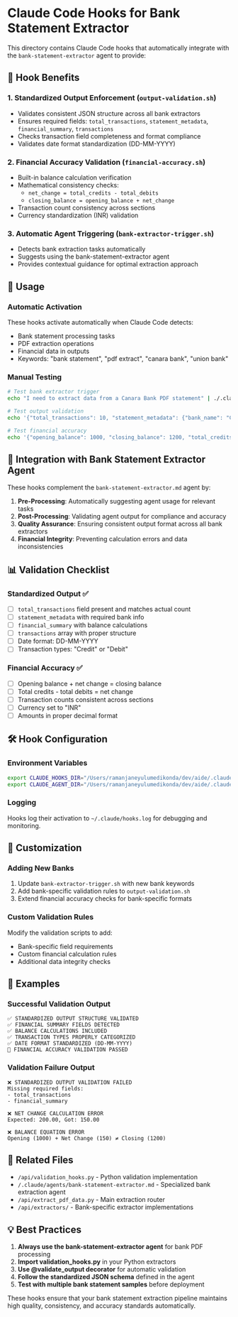 # Claude Code Hooks for Bank Statement Extractor

This directory contains Claude Code hooks that automatically integrate with the `bank-statement-extractor` agent to provide:

## 🎯 Hook Benefits

### 1. **Standardized Output Enforcement** (`output-validation.sh`)
- Validates consistent JSON structure across all bank extractors
- Ensures required fields: `total_transactions`, `statement_metadata`, `financial_summary`, `transactions`
- Checks transaction field completeness and format compliance
- Validates date format standardization (DD-MM-YYYY)

### 2. **Financial Accuracy Validation** (`financial-accuracy.sh`)
- Built-in balance calculation verification
- Mathematical consistency checks:
  - `net_change = total_credits - total_debits`
  - `closing_balance = opening_balance + net_change`
- Transaction count consistency across sections
- Currency standardization (INR) validation

### 3. **Automatic Agent Triggering** (`bank-extractor-trigger.sh`)
- Detects bank extraction tasks automatically
- Suggests using the bank-statement-extractor agent
- Provides contextual guidance for optimal extraction approach

## 🚀 Usage

### Automatic Activation
These hooks activate automatically when Claude Code detects:
- Bank statement processing tasks
- PDF extraction operations
- Financial data in outputs
- Keywords: "bank statement", "pdf extract", "canara bank", "union bank"

### Manual Testing
```bash
# Test bank extractor trigger
echo "I need to extract data from a Canara Bank PDF statement" | ./.claude/hooks/bank-extractor-trigger.sh

# Test output validation
echo '{"total_transactions": 10, "statement_metadata": {"bank_name": "Canara Bank"}}' | ./.claude/hooks/output-validation.sh

# Test financial accuracy
echo '{"opening_balance": 1000, "closing_balance": 1200, "total_credits": 300, "total_debits": 100, "net_change": 200}' | ./.claude/hooks/financial-accuracy.sh
```

## 🔧 Integration with Bank Statement Extractor Agent

These hooks complement the `bank-statement-extractor.md` agent by:

1. **Pre-Processing**: Automatically suggesting agent usage for relevant tasks
2. **Post-Processing**: Validating agent output for compliance and accuracy
3. **Quality Assurance**: Ensuring consistent output format across all bank extractors
4. **Financial Integrity**: Preventing calculation errors and data inconsistencies

## 📊 Validation Checklist

### Standardized Output ✅
- [ ] `total_transactions` field present and matches actual count
- [ ] `statement_metadata` with required bank info
- [ ] `financial_summary` with balance calculations
- [ ] `transactions` array with proper structure
- [ ] Date format: DD-MM-YYYY
- [ ] Transaction types: "Credit" or "Debit"

### Financial Accuracy ✅
- [ ] Opening balance + net change = closing balance
- [ ] Total credits - total debits = net change
- [ ] Transaction counts consistent across sections
- [ ] Currency set to "INR"
- [ ] Amounts in proper decimal format

## 🛠️ Hook Configuration

### Environment Variables
```bash
export CLAUDE_HOOKS_DIR="/Users/ramanjaneyulumedikonda/dev/aide/.claude/hooks"
export CLAUDE_AGENT_DIR="/Users/ramanjaneyulumedikonda/dev/aide/.claude/agents"
```

### Logging
Hooks log their activation to `~/.claude/hooks.log` for debugging and monitoring.

## 🎨 Customization

### Adding New Banks
1. Update `bank-extractor-trigger.sh` with new bank keywords
2. Add bank-specific validation rules to `output-validation.sh`
3. Extend financial accuracy checks for bank-specific formats

### Custom Validation Rules
Modify the validation scripts to add:
- Bank-specific field requirements
- Custom financial calculation rules
- Additional data integrity checks

## 📝 Examples

### Successful Validation Output
```
✅ STANDARDIZED OUTPUT STRUCTURE VALIDATED
✅ FINANCIAL SUMMARY FIELDS DETECTED
✅ BALANCE CALCULATIONS INCLUDED
✅ TRANSACTION TYPES PROPERLY CATEGORIZED
✅ DATE FORMAT STANDARDIZED (DD-MM-YYYY)
🎉 FINANCIAL ACCURACY VALIDATION PASSED
```

### Validation Failure Output
```
❌ STANDARDIZED OUTPUT VALIDATION FAILED
Missing required fields:
- total_transactions
- financial_summary

❌ NET CHANGE CALCULATION ERROR
Expected: 200.00, Got: 150.00

❌ BALANCE EQUATION ERROR
Opening (1000) + Net Change (150) ≠ Closing (1200)
```

## 🔗 Related Files

- `/api/validation_hooks.py` - Python validation implementation
- `/.claude/agents/bank-statement-extractor.md` - Specialized bank extraction agent
- `/api/extract_pdf_data.py` - Main extraction router
- `/api/extractors/` - Bank-specific extractor implementations

## 💡 Best Practices

1. **Always use the bank-statement-extractor agent** for bank PDF processing
2. **Import validation_hooks.py** in your Python extractors
3. **Use @validate_output decorator** for automatic validation
4. **Follow the standardized JSON schema** defined in the agent
5. **Test with multiple bank statement samples** before deployment

These hooks ensure that your bank statement extraction pipeline maintains high quality, consistency, and accuracy standards automatically.